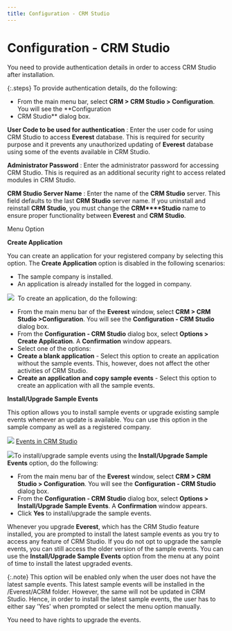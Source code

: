 ```yaml
---
title: Configuration - CRM Studio
---
```


# Configuration - CRM  Studio


You need to provide authentication details in order to access CRM  Studio after installation.


{:.steps}
To provide authentication details, do the  following:

- From the main  menu bar, select **CRM 
 &gt; CRM Studio 
 &gt; Configuration**. You will see the **Configuration 
 - CRM Studio** dialog box.



**User Code to be used for authentication**
: Enter the user code for using CRM  Studio to access **Everest** database.  This is required for security purpose and it prevents any unauthorized  updating of **Everest** database using  some of the events available in CRM  Studio.


**Administrator Password**
: Enter the administrator password for accessing CRM  Studio. This is required as an additional security right to access related  modules in CRM  Studio.


**CRM Studio Server Name**
: Enter the name of the **CRM 
 Studio** server. This field defaults to the last **CRM 
 Studio** server name. If you uninstall and reinstall **CRM 
 Studio**, you must change the **CRM****Studio** name to ensure proper functionality  between **Everest** and **CRM 
 Studio**.


Menu Option


**Create Application**


You can create an application for your registered company by selecting  this option. The **Create Application**  option is disabled in the following scenarios:

- The sample company  is installed.
- An application  is already installed for the logged in company.



![]({{site.crm_baseurl}}/img/steps.gif)  To  create an application, do the following:

- From the main menu  bar of the **Everest** window, select  **CRM &gt; CRM Studio &gt;Configuration**.  You will see the **Configuration - CRM 
 Studio** dialog box.
- From the **Configuration - CRM 
 Studio** dialog box, select **Options 
 &gt; Create Application**. A **Confirmation**  window appears.
- Select one of the  options:
- **Create 
 a blank application** - Select this option to create an application  without the sample events. This, however, does not affect the other activities  of CRM Studio.
- **Create 
 an application and copy sample events** - Select this option to create  an application with all the sample events.



**Install/Upgrade Sample Events**


This option allows you to install sample events or upgrade existing  sample events whenever an update is available. You can use this option  in the sample company as well as a registered company.


![]({{site.crm_baseurl}}/img/lens.gif) [Events in CRM  Studio]({{site.crm_baseurl}}/crm-studio/pre-defined_events.html)


![]({{site.crm_baseurl}}/img/steps.gif)To install/upgrade sample events using the **Install/Upgrade 
 Sample Events** option, do the following:

- From the main menu  bar of the **Everest** window, select **CRM &gt; CRM Studio &gt; Configuration**.  You will see the **Configuration - CRM 
 Studio** dialog box.
- From the **Configuration - CRM 
 Studio** dialog box, select **Options 
 &gt; Install/Upgrade Sample Events**. A **Confirmation**  window appears.
- Click **Yes**  to install/upgrade the sample events.



Whenever you upgrade **Everest**,  which has the CRM  Studio feature installed, you are prompted to install the latest sample  events as you try to access any feature of CRM  Studio. If you do not opt to upgrade the sample events, you can still  access the older version of the sample events. You can use the **Install/Upgrade 
 Sample Events** option from the menu at any point of time to install  the latest upgraded events.


{:.note}
This option will be enabled only when the  user does not have the latest sample events. This latest sample events  will be installed in the /Everest/ACRM  folder. However, the same will not be updated in CRM  Studio. Hence, in order to install the latest sample events, the user  has to either say 'Yes' when prompted or select the menu option manually.


You need to have rights to upgrade the events.
